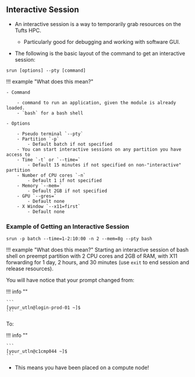 ## Interactive Session

- An interactive session is a way to temporarily grab resources on the Tufts HPC.
    
    - Particularly good for debugging and working with software GUI. 

- The following is the basic layout of the command to get an interactive session:

``` 
srun [options] --pty [command]
```

!!! example "What does this mean?"

    - Command 

        - command to run an application, given the module is already loaded.
        - `bash` for a bash shell

    - Options

        - Pseudo terminal `--pty`
        - Partition `-p` 
            - Default batch if not specified
        - You can start interactive sessions on any partition you have access to
        - Time `-t` or `--time=`
            - Default 15 minutes if not specified on non-"interactive" partition
        - Number of CPU cores `-n` 
            - Default 1 if not specified
        - Memory `--mem=`
            - Default 2GB if not specified
        - GPU `--gres=`
            - Default none
        - X Window `--x11=first`
            - Default none	

### Example of Getting an Interactive Session

```
srun -p batch --time=1-2:10:00 -n 2 --mem=8g --pty bash
```

!!! example "What does this mean?"
    Starting an interactive session of bash shell on preempt partition with 2 CPU cores and 2GB of RAM, with X11 forwarding for 1 day, 2 hours, and 30 minutes (use `exit` to end session and release resources).
 
You will have notice that your prompt changed from:

!!! info ""

    ```
    [your_utln@login-prod-01 ~]$
    ```

To:

!!! info ""

    ```
    [your_utln@c1cmp044 ~]$
    ```
    
- This means you have been placed on a compute node!

